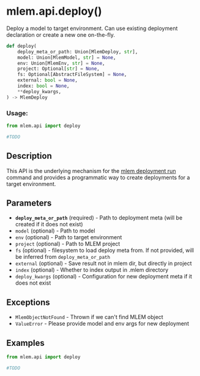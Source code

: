 # mlem.api.deploy()

Deploy a model to target environment. Can use existing deployment declaration or
create a new one on-the-fly.

```py
def deploy(
    deploy_meta_or_path: Union[MlemDeploy, str],
    model: Union[MlemModel, str] = None,
    env: Union[MlemEnv, str] = None,
    project: Optional[str] = None,
    fs: Optional[AbstractFileSystem] = None,
    external: bool = None,
    index: bool = None,
    **deploy_kwargs,
) -> MlemDeploy
```

### Usage:

```py
from mlem.api import deploy

#TODO
```

## Description

This API is the underlying mechanism for the
[mlem deployment run](/doc/command-reference/deployment/run) command and
provides a programmatic way to create deployments for a target environment.

## Parameters

- **`deploy_meta_or_path`** (required) - Path to deployment meta (will be
  created if it does not exist)
- `model` (optional) - Path to model
- `env` (optional) - Path to target environment
- `project` (optional) - Path to MLEM project
- `fs` (optional) - filesystem to load deploy meta from. If not provided, will
  be inferred from `deploy_meta_or_path`
- `external` (optional) - Save result not in mlem dir, but directly in project
- `index` (optional) - Whether to index output in .mlem directory
- `deploy_kwargs` (optional) - Configuration for new deployment meta if it does
  not exist

## Exceptions

- `MlemObjectNotFound` - Thrown if we can't find MLEM object
- `ValueError` - Please provide model and env args for new deployment

## Examples

```py
from mlem.api import deploy

#TODO
```

